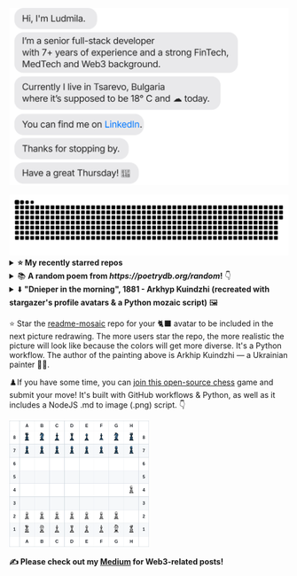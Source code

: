 [![](https://raw.githubusercontent.com/milaabl/milaabl/main/chat.svg)](https://www.linkedin.com/in/ludmila-a-dev/)

<!-- https://github.com/milaabl/milaabl/assets/86361434/c35b0e6f-acf0-435e-920d-b90faa4788ad -->

<img alt="Snake eating my contributions for breakfast🧉" src="https://raw.githubusercontent.com/milaabl/milaabl-readme/preview/github-contribution-grid-snake.svg" />

<details>
<summary>
  <strong>⭐ My recently starred repos </strong>
</summary>
  
<!-- Starred repos start -->
| Name | Url | Stars | Description |
| --- | --- |  --- |  --- |
| Xunzhuo/Xunzhuo|https://github.com/Xunzhuo/Xunzhuo|36|About me|
| zcaceres/interview-prep|https://github.com/zcaceres/interview-prep|1|algos, data structures etc.|
| zcaceres/snoop|https://github.com/zcaceres/snoop|3|Like grep or ack... for the DOM|
| zcaceres/zcaceres|https://github.com/zcaceres/zcaceres|2|Super secret Github profile README thing|
| zcaceres/dotfiles|https://github.com/zcaceres/dotfiles|2|System setup w/dotfiles, tools, and apps automated with Ansible. Forever a WIP.|
| glitch-txs/walletconnect-cafe|https://github.com/glitch-txs/walletconnect-cafe|2|Ethereum-provider implementation with Cafe (global state manager)|
| glitch-txs/metamask-csp-firefox|https://github.com/glitch-txs/metamask-csp-firefox|4|MetaMask is blocked by Firefox when using CSP|
| glitch-txs/next-auth|https://github.com/glitch-txs/next-auth|1|Authentication for the Web.|
| michaelsbradleyjr/nim-notcurses|https://github.com/michaelsbradleyjr/nim-notcurses|26|Nim wrapper for Notcurses: blingful TUIs and character graphics|
| arianXdev/hardhat-jest|https://github.com/arianXdev/hardhat-jest|10|A Hardhat plugin that allows you to use Jest easily!|
| przemek890/Gender_prediction|https://github.com/przemek890/Gender_prediction|4|An application that utilizes camera input to predict a person's gender using a convolutional layer in PyTorch.|
| pieralukasz/pixel-recruitment-task|https://github.com/pieralukasz/pixel-recruitment-task|1|Zadanie rekrutacyjne Pixel Technology|
| SaraRasoulian/oop-solid-patterns|https://github.com/SaraRasoulian/oop-solid-patterns|14|💎  An educational repository for OOP, SOLID and Design Patterns|
| BogdanMFometescu/resume-builder|https://github.com/BogdanMFometescu/resume-builder|11|Django-based web application that allows users to create, update, and export professional resumes.|
| 0xMimir/Advance-CNN-LSTM-Model-for-Cryptocurrency-Forecasting|https://github.com/0xMimir/Advance-CNN-LSTM-Model-for-Cryptocurrency-Forecasting|7|CNN LSTM model used for predicting cryptocurrencies|
| b-hristov/b-hristov|https://github.com/b-hristov/b-hristov|1||
| CloverGit/CloverGit|https://github.com/CloverGit/CloverGit|7||
| TatevKaren/TatevKaren-data-science-portfolio|https://github.com/TatevKaren/TatevKaren-data-science-portfolio|57|Data Science Portfolio of Tatev Karen Aslanyan including Case Studies and Research Projects that I have completed that solve business problems or introduce new products. Case Study papers, codes, and additional resources are all included.|
| PiotrRut/elonmusk-twitter-notifier|https://github.com/PiotrRut/elonmusk-twitter-notifier|62|AI driven e-mail notifier for tweets mentioning stock from Elon Musk 📈|
| Vendicated/Vencord|https://github.com/Vendicated/Vencord|6932|The cutest Discord client mod|
| yeoman/yo|https://github.com/yeoman/yo|3801|CLI tool for running Yeoman generators|
| matter-labs/zksync-era|https://github.com/matter-labs/zksync-era|2931|zkSync era|
| 0age/create2crunch|https://github.com/0age/create2crunch|426|A Rust program for finding salts that create gas-efficient Ethereum addresses via CREATE2.|
| joshstevens19/ethereum-multicall|https://github.com/joshstevens19/ethereum-multicall|336|Ability to call many ethereum constant function calls in 1 JSONRPC request|
| threshold-network/token-dashboard|https://github.com/threshold-network/token-dashboard|21||
| LimeChain/mongoose-immutable-plugin|https://github.com/LimeChain/mongoose-immutable-plugin|2|Mongoose plugin guarding fields from modifications|
| ankitects/anki|https://github.com/ankitects/anki|17321|Anki's shared backend and web components, and the Qt frontend|
| lightningnetwork/lnd|https://github.com/lightningnetwork/lnd|7505|Lightning Network Daemon ⚡️|
| CoNarrative/mongo-immutable|https://github.com/CoNarrative/mongo-immutable|10|Immutable MongoDB.|
| lightningdevkit/rust-lightning|https://github.com/lightningdevkit/rust-lightning|1090|A highly modular Bitcoin Lightning library written in Rust. It's rust-lightning, not Rusty's Lightning!|

<!-- Starred repos end -->

</details>

<details>
  <summary>📚 <strong>A random poem from <em>https://poetrydb.org/random</em>!</strong> 👇 </summary>

<!-- Start poem -->
# 💮 Charles the First by *Percy Bysshe Shelley*

<p>
    SCENE 1:<br/>THE MASQUE OF THE INNS OF COURT.<br/><br/>A PURSUIVANT:<br/>Place, for the Marshal of the Masque!<br/><br/>FIRST CITIZEN:<br/>What thinkest thou of this quaint masque which turns,<br/>Like morning from the shadow of the night,<br/>The night to day, and London to a place<br/>Of peace and joy?<br/><br/>SECOND CITIZEN:<br/>And Hell to Heaven.<br/>Eight years are gone,<br/>And they seem hours, since in this populous street<br/>I trod on grass made green by summer's rain,<br/>For the red plague kept state within that palace<br/>Where now that vanity reigns. In nine years more<br/>The roots will be refreshed with civil blood;<br/>And thank the mercy of insulted Heaven<br/>That sin and wrongs wound, as an orphan's cry,<br/>The patience of the great Avenger's ear.<br/><br/>A YOUTH:<br/>Yet, father, 'tis a happy sight to see,<br/>Beautiful, innocent, and unforbidden<br/>By God or man;--'tis like the bright procession<br/>Of skiey visions in a solemn dream<br/>From which men wake as from a Paradise,<br/>And draw new strength to tread the thorns of life.<br/>If God be good, wherefore should this be evil?<br/>And if this be not evil, dost thou not draw<br/>Unseasonable poison from the flowers<br/>Which bloom so rarely in this barren world?<br/>Oh, kill these bitter thoughts which make the present<br/>Dark as the future!--<br/><br/>...<br/><br/>When Avarice and Tyranny, vigilant Fear,<br/>And open-eyed Conspiracy lie sleeping<br/>As on Hell's threshold; and all gentle thoughts<br/>Waken to worship Him who giveth joys<br/>With His own gift.<br/><br/>SECOND CITIZEN:<br/>How young art thou in this old age of time!<br/>How green in this gray world? Canst thou discern<br/>The signs of seasons, yet perceive no hint<br/>Of change in that stage-scene in which thou art<br/>Not a spectator but an actor? or<br/>Art thou a puppet moved by ?<br/>The day that dawns in fire will die in storms,<br/>Even though the noon be calm. My travel's done,--<br/>Before the whirlwind wakes I shall have found<br/>My inn of lasting rest; but thou must still<br/>Be journeying on in this inclement air.<br/>Wrap thy old cloak about thy back;<br/>Nor leave the broad and plain and beaten road,<br/>Although no flowers smile on the trodden dust,<br/>For the violet paths of pleasure. This Charles the First<br/>Rose like the equinoctial sun,...<br/>By vapours, through whose threatening ominous veil<br/>Darting his altered influence he has gained<br/>This height of noon--from which he must decline<br/>Amid the darkness of conflicting storms,<br/>To dank extinction and to latest night...<br/>There goes<br/>The apostate Strafford; he whose titles<br/>whispered aphorisms<br/>From Machiavel and Bacon: and, if Judas<br/>Had been as brazen and as bold as he--<br/><br/>FIRST CITIZEN:<br/>That<br/>Is the Archbishop.<br/><br/>SECOND CITIZEN:<br/>Rather say the Pope:<br/>London will be soon his Rome: he walks<br/>As if he trod upon the heads of men:<br/>He looks elate, drunken with blood and gold;--<br/>Beside him moves the Babylonian woman<br/>Invisibly, and with her as with his shadow,<br/>Mitred adulterer! he is joined in sin,<br/>Which turns Heaven's milk of mercy to revenge.<br/><br/>THIRD CITIZEN [LIFTING UP HIS EYES]:<br/>Good Lord! rain it down upon him!...<br/>Amid her ladies walks the papist queen,<br/>As if her nice feet scorned our English earth.<br/>The Canaanitish Jezebel! I would be<br/>A dog if I might tear her with my teeth!<br/>There's old Sir Henry Vane, the Earl of Pembroke,<br/>Lord Essex, and Lord Keeper Coventry,<br/>And others who make base their English breed<br/>By vile participation of their honours<br/>With papists, atheists, tyrants, and apostates.<br/>When lawyers masque 'tis time for honest men<br/>To strip the vizor from their purposes.<br/>A seasonable time for masquers this!<br/>When Englishmen and Protestants should sit<br/>dust on their dishonoured heads<br/>To avert the wrath of Him whose scourge is felt<br/>For the great sins which have drawn down from Heaven<br/>and foreign overthrow.<br/>The remnant of the martyred saints in Rochefort<br/>Have been abandoned by their faithless allies<br/>To that idolatrous and adulterous torturer<br/>Lewis of France,--the Palatinate is lost--<br/>[ENTER LEIGHTON (WHO HAS BEEN BRANDED IN THE FACE) AND BASTWICK.]<br/>Canst thou be--art thou?<br/><br/>LEIGHTON:<br/>I WAS Leighton: what<br/>I AM thou seest. And yet turn thine eyes,<br/>And with thy memory look on thy friend's mind,<br/>Which is unchanged, and where is written deep<br/>The sentence of my judge.<br/><br/>THIRD CITIZEN:<br/>Are these the marks with which<br/>Laud thinks to improve the image of his Maker<br/>Stamped on the face of man? Curses upon him,<br/>The impious tyrant!<br/><br/>SECOND CITIZEN:<br/>It is said besides<br/>That lewd and papist drunkards may profane<br/>The Sabbath with their<br/>And has permitted that most heathenish custom<br/>Of dancing round a pole dressed up with wreaths<br/>On May-day.<br/>A man who thus twice crucifies his God<br/>May well ... his brother.--In my mind, friend,<br/>The root of all this ill is prelacy.<br/>I would cut up the root.<br/><br/>THIRD CITIZEN:<br/>And by what means?<br/><br/>SECOND CITIZEN:<br/>Smiting each Bishop under the fifth rib.<br/><br/>THIRD CITIZEN:<br/>You seem to know the vulnerable place<br/>Of these same crocodiles.<br/><br/>SECOND CITIZEN:<br/>I learnt it in<br/>Egyptian bondage, sir. Your worm of Nile<br/>Betrays not with its flattering tears like they;<br/>For, when they cannot kill, they whine and weep.<br/>Nor is it half so greedy of men's bodies<br/>As they of soul and all; nor does it wallow<br/>In slime as they in simony and lies<br/>And close lusts of the flesh.<br/><br/>A MARSHALSMAN:<br/>Give place, give place!<br/>You torch-bearers, advance to the great gate,<br/>And then attend the Marshal of the Masque<br/>Into the Royal presence.<br/><br/>A LAW STUDENT:<br/>What thinkest thou<br/>Of this quaint show of ours, my aged friend?<br/>Even now we see the redness of the torches<br/>Inflame the night to the eastward, and the clarions<br/> to us on the wind's wave. It comes!<br/>And their sounds, floating hither round the pageant,<br/>Rouse up the astonished air.<br/><br/>FIRST CITIZEN:<br/>I will not think but that our country's wounds<br/>May yet be healed. The king is just and gracious,<br/>Though wicked counsels now pervert his will:<br/>These once cast off--<br/><br/>SECOND CITIZEN:<br/>As adders cast their skins<br/>And keep their venom, so kings often change;<br/>Councils and counsellors hang on one another,<br/>Hiding the loathsome<br/>Like the base patchwork of a leper's rags.<br/><br/>THE YOUTH:<br/>Oh, still those dissonant thoughts!--List how the music<br/>Grows on the enchanted air! And see, the torches<br/>Restlessly flashing, and the crowd divided<br/>Like waves before an admiral's prow!<br/><br/>A MARSHALSMAN:<br/>Give place<br/>To the Marshal of the Masque!<br/><br/>A PURSUIVANT:<br/>Room for the King!<br/><br/>THE YOUTH:<br/>How glorious! See those thronging chariots<br/>Rolling, like painted clouds before the wind,<br/>Behind their solemn steeds: how some are shaped<br/>Like curved sea-shells dyed by the azure depths<br/>Of Indian seas; some like the new-born moon;<br/>And some like cars in which the Romans climbed<br/>(Canopied by Victory's eagle-wings outspread)<br/>The Capitolian--See how gloriously<br/>The mettled horses in the torchlight stir<br/>Their gallant riders, while they check their pride,<br/>Like shapes of some diviner element<br/>Than English air, and beings nobler than<br/>The envious and admiring multitude.<br/><br/>SECOND CITIZEN:<br/>Ay, there they are--<br/>Nobles, and sons of nobles, patentees,<br/>Monopolists, and stewards of this poor farm,<br/>On whose lean sheep sit the prophetic crows,<br/>Here is the pomp that strips the houseless orphan,<br/>Here is the pride that breaks the desolate heart.<br/>These are the lilies glorious as Solomon,<br/>Who toil not, neither do they spin,--unless<br/>It be the webs they catch poor rogues withal.<br/>Here is the surfeit which to them who earn<br/>The niggard wages of the earth, scarce leaves<br/>The tithe that will support them till they crawl<br/>Back to her cold hard bosom. Here is health<br/>Followed by grim disease, glory by shame,<br/>Waste by lame famine, wealth by squalid want,<br/>And England's sin by England's punishment.<br/>And, as the effect pursues the cause foregone,<br/>Lo, giving substance to my words, behold<br/>At once the sign and the thing signified--<br/>A troop of cripples, beggars, and lean outcasts,<br/>Horsed upon stumbling jades, carted with dung,<br/>Dragged for a day from cellars and low cabins<br/>And rotten hiding-holes, to point the moral<br/>Of this presentment, and bring up the rear<br/>Of painted pomp with misery!<br/><br/>THE YOUTH:<br/>'Tis but<br/>The anti-masque, and serves as discords do<br/>In sweetest music. Who would love May flowers<br/>If they succeeded not to Winter's flaw;<br/>Or day unchanged by night; or joy itself<br/>Without the touch of sorrow?<br/><br/>SECOND CITIZEN:<br/>I and thou-<br/><br/>A MARSHALSMAN:<br/>Place, give place!<br/><br/>SCENE 2:<br/>A CHAMBER IN WHITEHALL.<br/>ENTER THE KING, QUEEN, LAUD, LORD STRAFTORD,<br/>LORD COTTINGTON, AND OTHER LORDS; ARCHY;<br/>ALSO ST. JOHN, WITH SOME GENTLEMEN OF THE INNS OF COURT.<br/><br/>KING:<br/>Thanks, gentlemen. I heartily accept<br/>This token of your service: your gay masque<br/>Was performed gallantly. And it shows well<br/>When subjects twine such flowers of<br/>With the sharp thorns that deck the English crown.<br/>A gentle heart enjoys what it confers,<br/>Even as it suffers that which it inflicts,<br/>Though Justice guides the stroke.<br/>Accept my hearty thanks.<br/><br/>QUEEN:<br/>And gentlemen,<br/>Call your poor Queen your debtor. Your quaint pageant<br/>Rose on me like the figures of past years,<br/>Treading their still path back to infancy,<br/>More beautiful and mild as they draw nearer<br/>The quiet cradle. I could have almost wept<br/>To think I was in Paris, where these shows<br/>Are well devised--such as I was ere yet<br/>My young heart shared a portion of the burthen,<br/>The careful weight, of this great monarchy.<br/>There, gentlemen, between the sovereign's pleasure<br/>And that which it regards, no clamour lifts<br/>Its proud interposition.<br/>In Paris ribald censurers dare not move<br/>Their poisonous tongues against these sinless sports;<br/>And HIS smile<br/>Warms those who bask in it, as ours would do<br/>If ... Take my heart's thanks: add them, gentlemen,<br/>To those good words which, were he King of France,<br/>My royal lord would turn to golden deeds.<br/><br/>ST. JOHN:<br/>Madam, the love of Englishmen can make<br/>The lightest favour of their lawful king<br/>Outweigh a despot's.--We humbly take our leaves,<br/>Enriched by smiles which France can never buy.<br/><br/>[EXEUNT ST. JOHN AND THE GENTLEMEN OF THE INNS OF COURT.]<br/><br/>KING:<br/>My Lord Archbishop,<br/>Mark you what spirit sits in St. John's eyes?<br/>Methinks it is too saucy for this presence.<br/><br/>ARCHY:<br/>Yes, pray your Grace look: for, like an unsophisticated  sees<br/>everything upside down, you who are wise will discern the shadow of an<br/>idiot in lawn sleeves and a rochet setting springes to catch woodcocks<br/>in haymaking time. Poor Archy, whose owl-eyes are tempered to the<br/>error of his age, and because he is a fool, and by special ordinance<br/>of God forbidden ever to see himself as he is, sees now in that deep<br/>eye a blindfold devil sitting on the ball, and weighing words out<br/>between king and subjects. One scale is full of promises, and the<br/>other full of protestations: and then another devil creeps behind the<br/>first out of the dark windings  pregnant lawyer's brain, and<br/>takes the bandage from the other's eyes, and throws a sword into the<br/>left-hand scale, for all the world like my Lord Essex's there.<br/><br/>STRAFFORD:<br/>A rod in pickle for the Fool's back!<br/><br/>ARCHY:<br/>Ay, and some are now smiling whose tears will make the brine; for the<br/>Fool sees--<br/><br/>STRAFFORD:<br/>Insolent! You shall have your coat turned and be whipped out of the<br/>palace for this.<br/><br/>ARCHY:<br/>When all the fools are whipped, and all the Protestant writers, while<br/>the knaves are whipping the fools ever since a thief was set to catch<br/>a thief. If all turncoats were whipped out of palaces, poor Archy<br/>would be disgraced in good company. Let the knaves whip the fools, and<br/>all the fools laugh at it.  wise and godly slit each other's<br/>noses and ears (having no need of any sense of discernment in their<br/>craft); and the knaves, to marshal them, join in a procession to<br/>Bedlam, to entreat the madmen to omit their sublime Platonic<br/>contemplations, and manage the state of England. Let all the honest<br/>men who lie  up at the prisons or the pillories, in custody<br/>of the pursuivants of the High-Commission Court, marshal them.<br/><br/>[ENTER SECRETARY LYTTELTON, WITH PAPERS.]<br/><br/>KING [LOOKING OVER THE PAPERS]:<br/>These stiff Scots<br/>His Grace of Canterbury must take order<br/>To force under the Church's yoke.--You, Wentworth,<br/>Shall be myself in Ireland, and shall add<br/>Your wisdom, gentleness, and energy,<br/>To what in me were wanting.--My Lord Weston,<br/>Look that those merchants draw not without loss<br/>Their bullion from the Tower; and, on the payment<br/>Of shipmoney, take fullest compensation<br/>For violation of our royal forests,<br/>Whose limits, from neglect, have been o'ergrown<br/>With cottages and cornfields. The uttermost<br/>Farthing exact from those who claim exemption<br/>From knighthood: that which once was a reward<br/>Shall thus be made a punishment, that subjects<br/>May know how majesty can wear at will<br/>The rugged mood.--My Lord of Coventry,<br/>Lay my command upon the Courts below<br/>That bail be not accepted for the prisoners<br/>Under the warrant of the Star Chamber.<br/>The people shall not find the stubbornness<br/>Of Parliament a cheap or easy method<br/>Of dealing with their rightful sovereign:<br/>And doubt not this, my Lord of Coventry,<br/>We will find time and place for fit rebuke.--<br/>My Lord of Canterbury.<br/><br/>ARCHY:<br/>The fool is here.<br/><br/>LAUD:<br/>I crave permission of your Majesty<br/>To order that this insolent fellow be<br/>Chastised: he mocks the sacred character,<br/>Scoffs at the state, and--<br/><br/>KING:<br/>What, my Archy?<br/>He mocks and mimics all he sees and hears,<br/>Yet with a quaint and graceful licence--Prithee<br/>For this once do not as Prynne would, were he<br/>Primate of England. With your Grace's leave,<br/>He lives in his own world; and, like a parrot<br/>Hung in his gilded prison from the window<br/>Of a queen's bower over the public way,<br/>Blasphemes with a bird's mind:--his words, like arrows<br/>Which know no aim beyond the archer's wit,<br/>Strike sometimes what eludes philosophy.--<br/>[TO ARCHY.]<br/>Go, sirrah, and repent of your offence<br/>Ten minutes in the rain; be it your penance<br/>To bring news how the world goes there.<br/>[EXIT ARCHY.]<br/>Poor Archy!<br/>He weaves about himself a world of mirth<br/>Out of the wreck of ours.<br/><br/>LAUD:<br/>I take with patience, as my Master did,<br/>All scoffs permitted from above.<br/><br/>KING:<br/>My lord,<br/>Pray overlook these papers. Archy's words<br/>Had wings, but these have talons.<br/><br/>QUEEN:<br/>And the lion<br/>That wears them must be tamed. My dearest lord,<br/>I see the new-born courage in your eye<br/>Armed to strike dead the Spirit of the Time,<br/>Which spurs to rage the many-headed beast.<br/>Do thou persist: for, faint but in resolve,<br/>And it were better thou hadst still remained<br/>The slave of thine own slaves, who tear like curs<br/>The fugitive, and flee from the pursuer;<br/>And Opportunity, that empty wolf,<br/>Flies at his throat who falls. Subdue thy actions<br/>Even to the disposition of thy purpose,<br/>And be that tempered as the Ebro's steel;<br/>And banish weak-eyed Mercy to the weak,<br/>Whence she will greet thee with a gift of peace<br/>And not betray thee with a traitor's kiss,<br/>As when she keeps the company of rebels,<br/>Who think that she is Fear. This do, lest we<br/>Should fall as from a glorious pinnacle<br/>In a bright dream, and wake as from a dream<br/>Out of our worshipped state.<br/><br/>KING:<br/>Beloved friend,<br/>God is my witness that this weight of power,<br/>Which He sets me my earthly task to wield<br/>Under His law, is my delight and pride<br/>Only because thou lovest that and me.<br/>For a king bears the office of a God<br/>To all the under world; and to his God<br/>Alone he must deliver up his trust,<br/>Unshorn of its permitted attributes.<br/> now as the baser elements<br/>Had mutinied against the golden sun<br/>That kindles them to harmony, and quells<br/>Their self-destroying rapine. The wild million<br/>Strike at the eye that guides them; like as humours<br/>Of the distempered body that conspire<br/>Against the spirit of life throned in the heart,--<br/>And thus become the prey of one another,<br/>And last of death--<br/><br/>STRAFFORD:<br/>That which would be ambition in a subject<br/>Is duty in a sovereign; for on him,<br/>As on a keystone, hangs the arch of life,<br/>Whose safety is its strength. Degree and form,<br/>And all that makes the age of reasoning man<br/>More memorable than a beast's, depend on this--<br/>That Right should fence itself inviolably<br/>With Power; in which respect the state of England<br/>From usurpation by the insolent commons<br/>Cries for reform.<br/>Get treason, and spare treasure. Fee with coin<br/>The loudest murmurers; feed with jealousies<br/>Opposing factions,--be thyself of none;<br/>And borrow gold of many, for those who lend<br/>Will serve thee till thou payest them; and thus<br/>Keep the fierce spirit of the hour at bay,<br/>Till time, and its coming generations<br/>Of nights and days unborn, bring some one chance,<br/><br/>...<br/><br/>Or war or pestilence or Nature's self,--<br/>By some distemperature or terrible sign,<br/>Be as an arbiter betwixt themselves.<br/>Nor let your Majesty<br/>Doubt here the peril of the unseen event.<br/>How did your brother Kings, coheritors<br/>In your high interest in the subject earth,<br/>Rise past such troubles to that height of power<br/>Where now they sit, and awfully serene<br/>Smile on the trembling world? Such popular storms<br/>Philip the Second of Spain, this Lewis of France,<br/>And late the German head of many bodies,<br/>And every petty lord of Italy,<br/>Quelled or by arts or arms. Is England poorer<br/>Or feebler? or art thou who wield'st her power<br/>Tamer than they? or shall this island be--<br/> by its inviolable waters--<br/>To the world present and the world to come<br/>Sole pattern of extinguished monarchy?<br/>Not if thou dost as I would have thee do.<br/><br/>KING:<br/>Your words shall be my deeds:<br/>You speak the image of my thought. My friend<br/>(If Kings can have a friend, I call thee so),<br/>Beyond the large commission which<br/>Under the great seal of the realm, take this:<br/>And, for some obvious reasons, let there be<br/>No seal on it, except my kingly word<br/>And honour as I am a gentleman.<br/>Be--as thou art within my heart and mind--<br/>Another self, here and in Ireland:<br/>Do what thou judgest well, take amplest licence,<br/>And stick not even at questionable means.<br/>Hear me, Wentworth. My word is as a wall<br/>Between thee and this world thine enemy--<br/>That hates thee, for thou lovest me.<br/><br/>STRAFFORD:<br/>I own<br/>No friend but thee, no enemies but thine:<br/>Thy lightest thought is my eternal law.<br/>How weak, how short, is life to pay--<br/><br/>KING:<br/>Peace, peace.<br/>Thou ow'st me nothing yet.<br/>[TO LAUD.]<br/>My lord, what say<br/>Those papers?<br/><br/>LAUD:<br/>Your Majesty has ever interposed,<br/>In lenity towards your native soil,<br/>Between the heavy vengeance of the Church<br/>And Scotland. Mark the consequence of warming<br/>This brood of northern vipers in your bosom.<br/>The rabble, instructed no doubt<br/>By London, Lindsay, Hume, and false Argyll<br/>(For the waves never menace heaven until<br/>Scourged by the wind's invisible tyranny),<br/>Have in the very temple of the Lord<br/>Done outrage to His chosen ministers.<br/>They scorn the liturgy of the Holy Church,<br/>Refuse to obey her canons, and deny<br/>The apostolic power with which the Spirit<br/>Has filled its elect vessels, even from him<br/>Who held the keys with power to loose and bind,<br/>To him who now pleads in this royal presence.--<br/>Let ample powers and new instructions be<br/>Sent to the High Commissioners in Scotland.<br/>To death, imprisonment, and confiscation,<br/>Add torture, add the ruin of the kindred<br/>Of the offender, add the brand of infamy,<br/>Add mutilation: and if this suffice not,<br/>Unleash the sword and fire, that in their thirst<br/>They may lick up that scum of schismatics.<br/>I laugh at those weak rebels who, desiring<br/>What we possess, still prate of Christian peace,<br/>As if those dreadful arbitrating messengers<br/>Which play the part of God 'twixt right and wrong,<br/>Should be let loose against the innocent sleep<br/>Of templed cities and the smiling fields,<br/>For some poor argument of policy<br/>Which touches our own profit or our pride<br/>(Where it indeed were Christian charity<br/>To turn the cheek even to the smiter's hand):<br/>And, when our great Redeemer, when our God,<br/>When He who gave, accepted, and retained<br/>Himself in propitiation of our sins,<br/>Is scorned in His immediate ministry,<br/>With hazard of the inestimable loss<br/>Of all the truth and discipline which is<br/>Salvation to the extremest generation<br/>Of men innumerable, they talk of peace!<br/>Such peace as Canaan found, let Scotland now:<br/>For, by that Christ who came to bring a sword,<br/>Not peace, upon the earth, and gave command<br/>To His disciples at the Passover<br/>That each should sell his robe and buy a sword,-<br/>Once strip that minister of naked wrath,<br/>And it shall never sleep in peace again<br/>Till Scotland bend or break.<br/><br/>KING:<br/>My Lord Archbishop,<br/>Do what thou wilt and what thou canst in this.<br/>Thy earthly even as thy heavenly King<br/>Gives thee large power in his unquiet realm.<br/>But we want money, and my mind misgives me<br/>That for so great an enterprise, as yet,<br/>We are unfurnished.<br/><br/>STRAFFORD:<br/>Yet it may not long<br/>Rest on our wills.<br/><br/>COTTINGTON:<br/>The expenses<br/>Of gathering shipmoney, and of distraining<br/>For every petty rate (for we encounter<br/>A desperate opposition inch by inch<br/>In every warehouse and on every farm),<br/>Have swallowed up the gross sum of the imposts;<br/>So that, though felt as a most grievous scourge<br/>Upon the land, they stand us in small stead<br/>As touches the receipt.<br/><br/>STRAFFORD:<br/>'Tis a conclusion<br/>Most arithmetical: and thence you infer<br/>Perhaps the assembling of a parliament.<br/>Now, if a man should call his dearest enemies<br/>T0 sit in licensed judgement on his life,<br/>His Majesty might wisely take that course.<br/>[ASIDE TO COTTINGTON.]<br/>It is enough to expect from these lean imposts<br/>That they perform the office of a scourge,<br/>Without more profit.<br/>[ALOUD.]<br/>Fines and confiscations,<br/>And a forced loan from the refractory city,<br/>Will fill our coffers: and the golden love<br/>Of loyal gentlemen and noble friends<br/>For the worshipped father of our common country,<br/>With contributions from the catholics,<br/>Will make Rebellion pale in our excess.<br/>Be these the expedients until time and wisdom<br/>Shall frame a settled state of government.<br/><br/>LAUD:<br/>And weak expedients they! Have we not drained<br/>All, till the ... which seemed<br/>A mine exhaustless?<br/><br/>STRAFFORD:<br/>And the love which IS,<br/>If loyal hearts could turn their blood to gold.<br/><br/>LAUD:<br/>Both now grow barren: and I speak it not<br/>As loving parliaments, which, as they have been<br/>In the right hand of bold bad mighty kings<br/>The scourges of the bleeding Church, I hate.<br/>Methinks they scarcely can deserve our fear.<br/><br/>STRAFFORD:<br/>Oh! my dear liege, take back the wealth thou gavest:<br/>With that, take all I held, but as in trust<br/>For thee, of mine inheritance: leave me but<br/>This unprovided body for thy service,<br/>And a mind dedicated to no care<br/>Except thy safety:--but assemble not<br/>A parliament. Hundreds will bring, like me,<br/>Their fortunes, as they would their blood, before--<br/><br/>KING:<br/>No! thou who judgest them art but one. Alas!<br/>We should be too much out of love with Heaven,<br/>Did this vile world show many such as thee,<br/>Thou perfect, just, and honourable man!<br/>Never shall it be said that Charles of England<br/>Stripped those he loved for fear of those he scorns;<br/>Nor will he so much misbecome his throne<br/>As to impoverish those who most adorn<br/>And best defend it. That you urge, dear Strafford,<br/>Inclines me rather--<br/><br/>QUEEN:<br/>To a parliament?<br/>Is this thy firmness? and thou wilt preside<br/>Over a knot of ... censurers,<br/>To the unswearing of thy best resolves,<br/>And choose the worst, when the worst comes too soon?<br/>Plight not the worst before the worst must come.<br/>Oh, wilt thou smile whilst our ribald foes,<br/>Dressed in their own usurped authority,<br/>Sharpen their tongues on Henrietta's fame?<br/>It is enough! Thou lovest me no more!<br/>[WEEPS.]<br/><br/>KING:<br/>Oh, Henrietta!<br/><br/>[THEY TALK APART.]<br/><br/>COTTINGTON [TO LAUD]:<br/>Money we have none:<br/>And all the expedients of my Lord of Strafford<br/>Will scarcely meet the arrears.<br/><br/>LAUD:<br/>Without delay<br/>An army must be sent into the north;<br/>Followed by a Commission of the Church,<br/>With amplest power to quench in fire and blood,<br/>And tears and terror, and the pity of hell,<br/>The intenser wrath of Heresy. God will give<br/>Victory; and victory over Scotland give<br/>The lion England tamed into our hands.<br/>That will lend power, and power bring gold.<br/><br/>COTTINGTON:<br/>Meanwhile<br/>We must begin first where your Grace leaves off.<br/>Gold must give power, or--<br/><br/>LAUD:<br/>I am not averse<br/>From the assembling of a parliament.<br/>Strong actions and smooth words might teach them soon<br/>The lesson to obey. And are they not<br/>A bubble fashioned by the monarch's mouth,<br/>The birth of one light breath? If they serve no purpose,<br/>A word dissolves them.<br/><br/>STRAFFORD:<br/>The engine of parliaments<br/>Might be deferred until I can bring over<br/>The Irish regiments: they will serve to assure<br/>The issue of the war against the Scots.<br/>And, this game won--which if lost, all is lost--<br/>Gather these chosen leaders of the rebels,<br/>And call them, if you will, a parliament.<br/><br/>KING:<br/>Oh, be our feet still tardy to shed blood.<br/>Guilty though it may be! I would still spare<br/>The stubborn country of my birth, and ward<br/>From countenances which I loved in youth<br/>The wrathful Church's lacerating hand.<br/>[TO LAUD.]<br/>Have you o'erlooked the other articles?<br/><br/>[ENTER ARCHY.]<br/><br/>LAUD:<br/>Hazlerig, Hampden, Pym, young Harry Vane,<br/>Cromwell, and other rebels of less note,<br/>Intend to sail with the next favouring wind<br/>For the Plantations.<br/><br/>ARCHY:<br/>Where they think to found<br/>A commonwealth like Gonzalo's in the play,<br/>Gynaecocoenic and pantisocratic.<br/><br/>KING:<br/>What's that, sirrah?<br/><br/>ARCHY:<br/>New devil's politics.<br/>Hell is the pattern of all commonwealths:<br/>Lucifer was the first republican.<br/>Will you hear Merlin's prophecy, how three<br/>'In one brainless skull, when the whitethorn is full,<br/>Shall sail round the world, and come back again:<br/>Shall sail round the world in a brainless skull,<br/>And come back again when the moon is at full:'--<br/>When, in spite of the Church,<br/>They will hear homilies of whatever length<br/>Or form they please.<br/><br/>[COTTINGTON?]:<br/>So please your Majesty to sign this order<br/>For their detention.<br/><br/>ARCHY:<br/>If your Majesty were tormented night and day by fever, gout,<br/>rheumatism, and stone, and asthma, etc., and you found these diseases<br/>had secretly entered into a conspiracy to abandon you, should you<br/>think it necessary to lay an embargo on the port by which they meant<br/>to dispeople your unquiet kingdom of man?<br/><br/>KING:<br/>If fear were made for kings, the Fool mocks wisely;<br/>But in this case--[WRITING]. Here, my lord, take the warrant,<br/>And see it duly executed forthwith.--<br/>That imp of malice and mockery shall be punished.<br/><br/>[EXEUNT ALL BUT KING, QUEEN, AND ARCHY.]<br/><br/>ARCHY:<br/>Ay, I am the physician of whom Plato prophesied, who was to be accused<br/>by the confectioner before a jury of children, who found him guilty<br/>without waiting for the summing-up, and hanged him without benefit of<br/>clergy. Thus Baby Charles, and the Twelfth-night Queen of Hearts, and<br/>the overgrown schoolboy Cottington, and that little urchin Laud--who<br/>would reduce a verdict of 'guilty, death,' by famine, if it were<br/>impregnable by composition--all impannelled against poor Archy for<br/>presenting them bitter physic the last day of the holidays.<br/><br/>QUEEN:<br/>Is the rain over, sirrah?<br/><br/>KING:<br/>When it rains<br/>And the sun shines, 'twill rain again to-morrow:<br/>And therefore never smile till you've done crying.<br/><br/>ARCHY:<br/>But 'tis all over now: like the April anger of woman, the gentle sky<br/>has wept itself serene.<br/><br/>QUEEN:<br/>What news abroad? how looks the world this morning?<br/><br/>ARCHY:<br/>Gloriously as a grave covered with virgin flowers. There's a rainbow<br/>in the sky. Let your Majesty look at it, for<br/><br/>'A rainbow in the morning<br/>Is the shepherd's warning;'<br/><br/>and the flocks of which you are the pastor are scattered among the<br/>mountain-tops, where every drop of water is a flake of snow, and the<br/>breath of May pierces like a January blast.<br/><br/>KING:<br/>The sheep have mistaken the wolf for their shepherd, my poor boy; and<br/>the shepherd, the wolves for their watchdogs.<br/><br/>QUEEN:<br/>But the rainbow was a good sign, Archy: it says that the waters of the<br/>deluge are gone, and can return no more.<br/><br/>ARCHY:<br/>Ay, the salt-water one: but that of tears and blood must yet come<br/>down, and that of fire follow, if there be any truth in lies.--The<br/>rainbow hung over the city with all its shops,...and churches, from<br/>north to south, like a bridge of congregated lightning pieced by the<br/>masonry of heaven--like a balance in which the angel that distributes<br/>the coming hour was weighing that heavy one whose poise is now felt in<br/>the lightest hearts, before it bows the proudest heads under the<br/>meanest feet.<br/><br/>QUEEN:<br/>Who taught you this trash, sirrah?<br/><br/>ARCHY:<br/>A torn leaf out of an old book trampled in the dirt.--But for the<br/>rainbow. It moved as the sun moved, and...until the top of the<br/>Tower...of a cloud through its left-hand tip, and Lambeth Palace look<br/>as dark as a rock before the other. Methought I saw a crown figured<br/>upon one tip, and a mitre on the other. So, as I had heard treasures<br/>were found where the rainbow quenches its points upon the earth, I set<br/>off, and at the Tower-- But I shall not tell your Majesty what I found<br/>close to the closet-window on which the rainbow had glimmered.<br/><br/>KING:<br/>Speak: I will make my Fool my conscience.<br/><br/>ARCHY:<br/>Then conscience is a fool.--I saw there a cat caught in a rat-trap. I<br/>heard the rats squeak behind the wainscots: it seemed to me that the<br/>very mice were consulting on the manner of her death.<br/><br/>QUEEN:<br/>Archy is shrewd and bitter.<br/><br/>ARCHY:<br/>Like the season,<br/>So blow the winds.--But at the other end of the rainbow, where the<br/>gray rain was tempered along the grass and leaves by a tender<br/>interfusion of violet and gold in the meadows beyond Lambeth, what<br/>think you that I found instead of a mitre?<br/><br/>KING:<br/>Vane's wits perhaps.<br/><br/>ARCHY:<br/>Something as vain. I saw a gross vapour hovering in a stinking ditch<br/>over the carcass of a dead ass, some rotten rags, and broken<br/>dishes--the wrecks of what once administered to the stuffing-out and<br/>the ornament of a worm of worms. His Grace of Canterbury expects to<br/>enter the New Jerusalem some Palm Sunday in triumph on the ghost of<br/>this ass.<br/><br/>QUEEN:<br/>Enough, enough! Go desire Lady Jane<br/>She place my lute, together with the music<br/>Mari received last week from Italy,<br/>In my boudoir, and--<br/><br/>[EXIT ARCHY.]<br/><br/>KING:<br/>I'll go in.<br/><br/>QUEEN:<br/>MY beloved lord,<br/>Have you not noted that the Fool of late<br/>Has lost his careless mirth, and that his words<br/>Sound like the echoes of our saddest fears?<br/>What can it mean? I should be loth to think<br/>Some factious slave had tutored him.<br/><br/>KING:<br/>Oh, no!<br/>He is but Occasion's pupil. Partly 'tis<br/>That our minds piece the vacant intervals<br/>Of his wild words with their own fashioning,--<br/>As in the imagery of summer clouds,<br/>Or coals of the winter fire, idlers find<br/>The perfect shadows of their teeming thoughts:<br/>And partly, that the terrors of the time<br/>Are sown by wandering Rumour in all spirits;<br/>And in the lightest and the least, may best<br/>Be seen the current of the coming wind.<br/><br/>QUEEN:<br/>Your brain is overwrought with these deep thoughts.<br/>Come, I will sing to you; let us go try<br/>These airs from Italy; and, as we pass<br/>The gallery, we'll decide where that Correggio<br/>Shall hang--the Virgin Mother<br/>With her child, born the King of heaven and earth,<br/>Whose reign is men's salvation. And you shall see<br/>A cradled miniature of yourself asleep,<br/>Stamped on the heart by never-erring love;<br/>Liker than any Vandyke ever made,<br/>A pattern to the unborn age of thee,<br/>Over whose sweet beauty I have wept for joy<br/>A thousand times, and now should weep for sorrow,<br/>Did I not think that after we were dead<br/>Our fortunes would spring high in him, and that<br/>The cares we waste upon our heavy crown<br/>Would make it light and glorious as a wreath<br/>Of Heaven's beams for his dear innocent brow.<br/><br/>KING:<br/>Dear Henrietta!<br/><br/>SCENE 3:<br/>THE STAR CHAMBER.<br/>LAUD, JUXON, STRAFFORD, AND OTHERS, AS JUDGES.<br/>PRYNNE AS A PRISONER, AND THEN BASTWICK.<br/><br/>LAUD:<br/>Bring forth the prisoner Bastwick: let the clerk<br/>Recite his sentence.<br/><br/>CLERK:<br/>'That he pay five thousand<br/>Pounds to the king, lose both his ears, be branded<br/>With red-hot iron on the cheek and forehead,<br/>And be imprisoned within Lancaster Castle<br/>During the pleasure of the Court.'<br/><br/>LAUD:<br/>Prisoner,<br/>If you have aught to say wherefore this sentence<br/>Should not be put into effect, now speak.<br/><br/>JUXON:<br/>If you have aught to plead in mitigation,<br/>Speak.<br/><br/>BASTWICK:<br/>Thus, my lords. If, like the prelates, I<br/>Were an invader of the royal power<br/>A public scorner of the word of God,<br/>Profane, idolatrous, popish, superstitious,<br/>Impious in heart and in tyrannic act,<br/>Void of wit, honesty, and temperance;<br/>If Satan were my lord, as theirs,--our God<br/>Pattern of all I should avoid to do;<br/>Were I an enemy of my God and King<br/>And of good men, as ye are;--I should merit<br/>Your fearful state and gilt prosperity,<br/>Which, when ye wake from the last sleep, shall turn<br/>To cowls and robes of everlasting fire.<br/>But, as I am, I bid ye grudge me not<br/>The only earthly favour ye can yield,<br/>Or I think worth acceptance at your hands,--<br/>Scorn, mutilation, and imprisonment.<br/>even as my Master did,<br/>Until Heaven's kingdom shall descend on earth,<br/>Or earth be like a shadow in the light<br/>Of Heaven absorbed--some few tumultuous years<br/>Will pass, and leave no wreck of what opposes<br/>His will whose will is power.<br/><br/>LAUD:<br/>Officer, take the prisoner from the bar,<br/>And be his tongue slit for his insolence.<br/><br/>BASTWICK:<br/>While this hand holds a pen--<br/><br/>LAUD:<br/>Be his hands--<br/><br/>JUXON:<br/>Stop!<br/>Forbear, my lord! The tongue, which now can speak<br/>No terror, would interpret, being dumb,<br/>Heaven's thunder to our harm;...<br/>And hands, which now write only their own shame,<br/>With bleeding stumps might sign our blood away.<br/><br/>LAUD:<br/>Much more such 'mercy' among men would be,<br/>Did all the ministers of Heaven's revenge<br/>Flinch thus from earthly retribution. I<br/>Could suffer what I would inflict.<br/>[EXIT BASTWICK GUARDED.]<br/>Bring up<br/>The Lord Bishop of Lincoln.--<br/>[TO STRATFORD.]<br/>Know you not<br/>That, in distraining for ten thousand pounds<br/>Upon his books and furniture at Lincoln,<br/>Were found these scandalous and seditious letters<br/>Sent from one Osbaldistone, who is fled?<br/>I speak it not as touching this poor person;<br/>But of the office which should make it holy,<br/>Were it as vile as it was ever spotless.<br/>Mark too, my lord, that this expression strikes<br/>His Majesty, if I misinterpret not.<br/><br/>[ENTER BISHOP WILLIAMS GUARDED.]<br/><br/>STRAFFORD:<br/>'Twere politic and just that Williams taste<br/>The bitter fruit of his connection with<br/>The schismatics. But you, my Lord Archbishop,<br/>Who owed your first promotion to his favour,<br/>Who grew beneath his smile--<br/><br/>LAUD:<br/>Would therefore beg<br/>The office of his judge from this High Court,--<br/>That it shall seem, even as it is, that I,<br/>In my assumption of this sacred robe,<br/>Have put aside all worldly preference,<br/>All sense of all distinction of all persons,<br/>All thoughts but of the service of the Church.--<br/>Bishop of Lincoln!<br/><br/>WILLIAMS:<br/>Peace, proud hierarch!<br/>I know my sentence, and I own it just.<br/>Thou wilt repay me less than I deserve,<br/>In stretching to the utmost<br/><br/>...<br/><br/>SCENE 4:<br/>HAMPDEN, PYM, CROMWELL, HIS DAUGHTER, AND YOUNG SIR HARRY VANE.<br/><br/>HAMPDEN:<br/>England, farewell! thou, who hast been my cradle,<br/>Shalt never be my dungeon or my grave!<br/>I held what I inherited in thee<br/>As pawn for that inheritance of freedom<br/>Which thou hast sold for thy despoiler's smile:<br/>How can I call thee England, or my country?--<br/>Does the wind hold?<br/><br/>VANE:<br/>The vanes sit steady<br/>Upon the Abbey towers. The silver lightnings<br/>Of the evening star, spite of the city's smoke,<br/>Tell that the north wind reigns in the upper air.<br/>Mark too that flock of fleecy-winged clouds<br/>Sailing athwart St. Margaret's.<br/><br/>HAMPDEN:<br/>Hail, fleet herald<br/>Of tempest! that rude pilot who shall guide<br/>Hearts free as his, to realms as pure as thee,<br/>Beyond the shot of tyranny,<br/>Beyond the webs of that swoln spider...<br/>Beyond the curses, calumnies, and<br/>Of atheist priests! ... And thou<br/>Fair star, whose beam lies on the wide Atlantic,<br/>Athwart its zones of tempest and of calm,<br/>Bright as the path to a beloved home<br/>Oh, light us to the isles of the evening land!<br/>Like floating Edens cradled in the glimmer<br/>Of sunset, through the distant mist of years<br/>Touched by departing hope, they gleam! lone regions,<br/>Where Power's poor dupes and victims yet have never<br/>Propitiated the savage fear of kings<br/>With purest blood of noblest hearts; whose dew<br/>Is yet unstained with tears of those who wake<br/>To weep each day the wrongs on which it dawns;<br/>Whose sacred silent air owns yet no echo<br/>Of formal blasphemies; nor impious rites<br/>Wrest man's free worship, from the God who loves,<br/>To the poor worm who envies us His love!<br/>Receive, thou young ... of Paradise.<br/>These exiles from the old and sinful world!<br/><br/>...<br/><br/>This glorious clime, this firmament, whose lights<br/>Dart mitigated influence through their veil<br/>Of pale blue atmosphere; whose tears keep green<br/>The pavement of this moist all-feeding earth;<br/>This vaporous horizon, whose dim round<br/>Is bastioned by the circumfluous sea,<br/>Repelling invasion from the sacred towers,<br/>Presses upon me like a dungeon's grate,<br/>A low dark roof, a damp and narrow wall.<br/>The boundless universe<br/>Becomes a cell too narrow for the soul<br/>That owns no master; while the loathliest ward<br/>Of this wide prison, England, is a nest<br/>Of cradling peace built on the mountain tops,--<br/>To which the eagle spirits of the free,<br/>Which range through heaven and earth, and scorn the storm<br/>Of time, and gaze upon the light of truth,<br/>Return to brood on thoughts that cannot die<br/>And cannot be repelled.<br/>Like eaglets floating in the heaven of time,<br/>They soar above their quarry, and shall stoop<br/>Through palaces and temples thunderproof.<br/><br/>SCENE 5:<br/><br/>ARCHY:<br/>I'll go live under the ivy that overgrows the terrace, and count the<br/>tears shed on its old  as the  plays the song of<br/><br/>'A widow bird sate mourning<br/>Upon a wintry bough.'<br/>[SINGS]<br/>Heigho! the lark and the owl!<br/>One flies the morning, and one lulls the night:--<br/>Only the nightingale, poor fond soul,<br/>Sings like the fool through darkness and light.<br/><br/>'A widow bird sate mourning for her love<br/>Upon a wintry bough;<br/>The frozen wind crept on above,<br/>The freezing stream below.<br/><br/>There was no leaf upon the forest bare.<br/>No flower upon the ground,<br/>And little motion in the air<br/>Except the mill-wheel's sound.'
</p>

***
<!-- End poem -->
</details>

<details>
<summary>
  ⬇️ <strong>"Dnieper in the morning", 1881 - Arkhyp Kuindzhi (recreated with stargazer's profile avatars & a Python mozaic script)</strong> 🖼️
</summary>

<img width="49%" src="https://raw.githubusercontent.com/milaabl/readme-mosaic/main/data/input.jpg" alt="Original picture"/>
<img width="49%" src="https://raw.githubusercontent.com/milaabl/readme-mosaic/main/data/output.jpg" alt="Output picture"/>
<img width="70%" src="https://raw.githubusercontent.com/milaabl/readme-mosaic/main/data/output.gif" alt="Output GIF"/>
</details>

⭐ Star the [readme-mosaic](https://github.com/milaabl/readme-mosaic) repo for your 🐈‍⬛ avatar to be included in the next picture redrawing. The more users star the repo, the more realistic the picture will look like because the colors will get more diverse. It's a Python workflow. The author of the painting above is Arkhip Kuindzhi — a Ukrainian painter 💙💛.

♟️If you have some time, you can [join this open-source chess](https://github.com/milaabl/readme-chess) game and submit your move! It's built with GitHub workflows & Python, as well as it includes a NodeJS .md to image (.png) script. 👇

<a href="https://github.com/milaabl/readme-chess/blob/master/README.md"><img src="https://raw.githubusercontent.com/milaabl/readme-chess/master/chess.png" alt="README chess dynamic game preview" width="50%" /></a>

<strong>✍️ Please check out my <a href="https://medium.com/@milaabl2405">Medium</a> for Web3-related posts!</strong>
